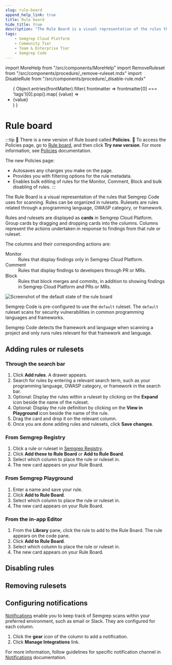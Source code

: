 ```yaml
---
slug: rule-board
append_help_link: true
title: Rule board
hide_title: true
description: "The Rule Board is a visual representation of the rules that Semgrep Cloud Platform uses to scan code. Rules are cards, and are grouped into columns representing the actions undertaken (whether to block, comment, or silently monitor) when a finding surfaces."
tags:
    - Semgrep Cloud Platform
    - Community Tier
    - Team & Enterprise Tier
    - Semgrep Code
---
```


import MoreHelp from "/src/components/MoreHelp"
import RemoveRuleset from "/src/components/procedure/_remove-ruleset.mdx"
import DisableRule from "/src/components/procedure/_disable-rule.mdx"

<ul id="tag__badge-list">
{
Object.entries(frontMatter).filter(
    frontmatter => frontmatter[0] === 'tags')[0].pop().map(
    (value) => <li class='tag__badge-item'>{value}</li> )
}
</ul>

# Rule board

:::tip
🎉 There is a new version of Rule board called **Policies**. 🎉 To access the Policies page, go to [Rule board](https://semgrep.dev/orgs/-/board), and then click **Try new version**. For more information, see [Policies](/semgrep-code/policies/) documentation.

The new Policies page:
- Autosaves any changes you make on the page.
- Provides you with filtering options for the rule metadata.
- Enables bulk editing of rules for the Monitor, Comment, Block and bulk disabling of rules.
:::

The Rule Board is a visual representation of the rules that Semgrep Code uses for scanning. Rules can be organized in rulesets. Rulesets are rules related through a programming language, OWASP category, or framework.

Rules and rulesets are displayed as **cards** in Semgrep Cloud Platform. Group cards by dragging and dropping cards into the columns. Columns represent the actions undertaken in response to findings from that rule or ruleset.

The columns and their corresponding actions are:

<dl>
    <dt>Monitor</dt>
    <dd>Rules that display findings only in Semgrep Cloud Platform.</dd>
    <dt>Comment</dt>
    <dd>Rules that display findings to developers through PR or MRs.</dd>
    <dt>Block</dt>
    <dd>Rules that block merges and commits, in addition to showing findings in Semgrep Cloud Platform and PRs or MRs.</dd>
</dl>

![Screenshot of the default state of the rule board](/img/rule-board.png)

Semgrep Code is pre-configured to use the `default` ruleset. The `default` ruleset scans for security vulnerabilities in common programming languages and frameworks.

Semgrep Code detects the framework and language when scanning a project and only runs rules relevant for that framework and language.

## Adding rules or rulesets

### Through the search bar

1. Click **Add rules**. A drawer appears.
2. Search for rules by entering a relevant search term, such as your programming language, OWASP category, or framework in the search bar.
3. Optional: Display the rules within a ruleset by clicking on the **Expand** icon beside the name of the ruleset.
4. Optional: Display the rule definition by clicking on the **View in Playground** icon beside the name of the rule.
5. Drag the card and drop it on the relevant column.
6. Once you are done adding rules and rulesets, click **Save changes**.

### From Semgrep Registry

1. Click a rule or ruleset in [Semgrep Registry](https://semgrep.dev/r/).
2. Click **Add these to Rule Board** or **Add to Rule Board**.
3. Select which column to place the rule or ruleset in. 
4. The new card appears on your Rule Board.

### From Semgrep Playground

1. Enter a name and save your rule.
2. Click **Add to Rule Board**.
3. Select which column to place the rule or ruleset in. 
4. The new card appears on your Rule Board.

### From the in-app Editor

1. From the **Library** pane, click the rule to add to the Rule Board. The rule appears on the code pane.
2. Click **Add to Rule Board**.
3. Select which column to place the rule or ruleset in. 
4. The new card appears on your Rule Board.

## Disabling rules

<DisableRule />

## Removing rulesets

<RemoveRuleset />

## Configuring notifications

[Notifications](/semgrep-cloud-platform/notifications) enable you to keep track of Semgrep scans within your preferred environment, such as email or Slack. They are configured for each column.

1. Click the <i class="fa-solid fa-gear"></i> **gear** icon of the column to add a notification.
2. Click **Manage Integrations** link.

For more information, follow guidelines for specific notification channel in [Notifications](semgrep-cloud-platform/notifications) documentation.

<MoreHelp />
